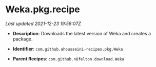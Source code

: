 # Weka.pkg.recipe

_Last updated 2021-12-23 19:58:07Z_

- **Description**: Downloads the latest version of Weka and creates a package.

- **Identifier**: `com.github.ahousseini-recipes.pkg.Weka`

- **Parent Recipes**: `com.github.n8felton.download.Weka`